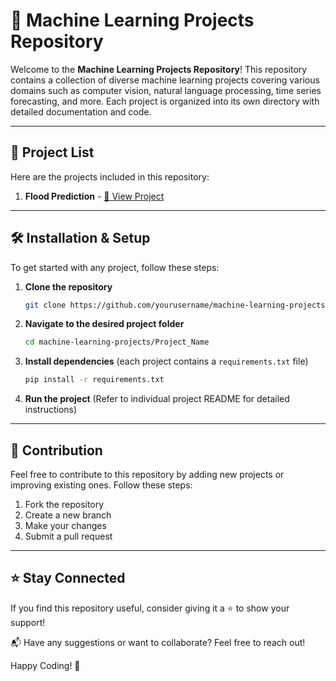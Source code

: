 # 🚀 Machine Learning Projects Repository

Welcome to the **Machine Learning Projects Repository**! This repository contains a collection of diverse machine learning projects covering various domains such as computer vision, natural language processing, time series forecasting, and more. Each project is organized into its own directory with detailed documentation and code.

---

## 📂 Project List

Here are the projects included in this repository:

1. **Flood Prediction** - [🔗 View Project](./Floo)

---

## 🛠️ Installation & Setup

To get started with any project, follow these steps:

1. **Clone the repository**
   ```bash
   git clone https://github.com/yourusername/machine-learning-projects.git
   ```
2. **Navigate to the desired project folder**
   ```bash
   cd machine-learning-projects/Project_Name
   ```
3. **Install dependencies** (each project contains a `requirements.txt` file)
   ```bash
   pip install -r requirements.txt
   ```
4. **Run the project** (Refer to individual project README for detailed instructions)

---

## 📜 Contribution

Feel free to contribute to this repository by adding new projects or improving existing ones. Follow these steps:

1. Fork the repository
2. Create a new branch
3. Make your changes
4. Submit a pull request

---

## ⭐ Stay Connected

If you find this repository useful, consider giving it a ⭐ to show your support!

📬 Have any suggestions or want to collaborate? Feel free to reach out!

Happy Coding! 🎯

